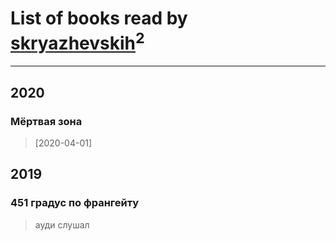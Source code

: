 # List of books read by [skryazhevskih](http://vk.com/id383165880)<sup>2</sup>
---

## 2020

### Мёртвая зона
> [2020-04-01] 



## 2019

### 451 градус по франгейту
> ауди слушал



